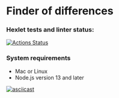 # Finder of differences

### Hexlet tests and linter status:

[![Actions Status](https://github.com/OksanaS13/frontend-project-46/workflows/hexlet-check/badge.svg)](https://github.com/OksanaS13/frontend-project-46/actions)

### System requirements

- Mac or Linux
- Node.js version 13 and later

[![asciicast](https://asciinema.org/a/CG9rBnY31ZlTSWG3H0h9Sb1yD.svg)](https://asciinema.org/a/CG9rBnY31ZlTSWG3H0h9Sb1yD)
